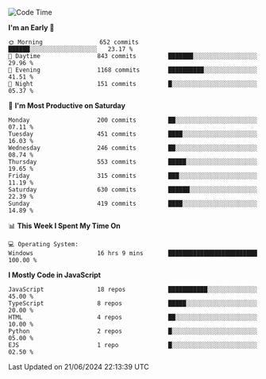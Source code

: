 <!--START_SECTION:waka-->
![Code Time](http://img.shields.io/badge/Code%20Time-3%2C309%20hrs%2017%20mins-blue)

**I'm an Early 🐤** 

```text
🌞 Morning                652 commits         ██████░░░░░░░░░░░░░░░░░░░   23.17 % 
🌆 Daytime                843 commits         ███████░░░░░░░░░░░░░░░░░░   29.96 % 
🌃 Evening                1168 commits        ██████████░░░░░░░░░░░░░░░   41.51 % 
🌙 Night                  151 commits         █░░░░░░░░░░░░░░░░░░░░░░░░   05.37 % 
```
📅 **I'm Most Productive on Saturday** 

```text
Monday                   200 commits         ██░░░░░░░░░░░░░░░░░░░░░░░   07.11 % 
Tuesday                  451 commits         ████░░░░░░░░░░░░░░░░░░░░░   16.03 % 
Wednesday                246 commits         ██░░░░░░░░░░░░░░░░░░░░░░░   08.74 % 
Thursday                 553 commits         █████░░░░░░░░░░░░░░░░░░░░   19.65 % 
Friday                   315 commits         ███░░░░░░░░░░░░░░░░░░░░░░   11.19 % 
Saturday                 630 commits         ██████░░░░░░░░░░░░░░░░░░░   22.39 % 
Sunday                   419 commits         ████░░░░░░░░░░░░░░░░░░░░░   14.89 % 
```


📊 **This Week I Spent My Time On** 

```text
💻 Operating System: 
Windows                  16 hrs 9 mins       █████████████████████████   100.00 % 
```

**I Mostly Code in JavaScript** 

```text
JavaScript               18 repos            ███████████░░░░░░░░░░░░░░   45.00 % 
TypeScript               8 repos             █████░░░░░░░░░░░░░░░░░░░░   20.00 % 
HTML                     4 repos             ██░░░░░░░░░░░░░░░░░░░░░░░   10.00 % 
Python                   2 repos             █░░░░░░░░░░░░░░░░░░░░░░░░   05.00 % 
EJS                      1 repo              █░░░░░░░░░░░░░░░░░░░░░░░░   02.50 % 
```




 Last Updated on 21/06/2024 22:13:39 UTC
<!--END_SECTION:waka-->

<!--
**likaiqiang/likaiqiang** is a ✨ _special_ ✨ repository because its `README.md` (this file) appears on your GitHub profile.

Here are some ideas to get you started:

- 🔭 I’m currently working on ...
- 🌱 I’m currently learning ...
- 👯 I’m looking to collaborate on ...
- 🤔 I’m looking for help with ...
- 💬 Ask me about ...
- 📫 How to reach me: ...
- 😄 Pronouns: ...
- ⚡ Fun fact: ...
-->
